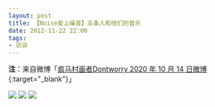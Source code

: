 ```yaml
---
layout: post
title: 【Noise爱上噪音】五条人和他们的音乐
date: 2012-11-22 22:00
tags:
- 访谈
---
```


**注**：来自微博「[疯马村画者Dontworry 2020 年 10 月 14 日微博](https://weibo.com/u/5339002071){:target="_blank"}」

![]({{site.cdn}}/assets/imgs/noise2012-1.jpg)
![]({{site.cdn}}/assets/imgs/noise2012-2.jpg)
![]({{site.cdn}}/assets/imgs/noise2012-3.jpg)